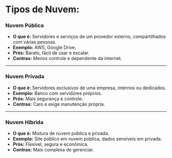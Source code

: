 # Tipos de Nuvem:

### **Nuvem Pública**

- **O que é:** Servidores e serviços de um provedor externo, compartilhados com várias pessoas.
- **Exemplo:** AWS, Google Drive.
- **Prós:** Barato, fácil de usar e escalar.
- **Contras:** Menos controle e dependente da internet.

---

### **Nuvem Privada**

- **O que é:** Servidores exclusivos de uma empresa, internos ou dedicados.
- **Exemplo:** Banco com servidores próprios.
- **Prós:** Mais segurança e controle.
- **Contras:** Caro e exige manutenção própria.

---

### **Nuvem Híbrida**

- **O que é:** Mistura de nuvem pública e privada.
- **Exemplo:** Site público em nuvem pública, dados sensíveis em privada.
- **Prós:** Flexível, segura e econômica.
- **Contras:** Mais complexa de gerenciar.
